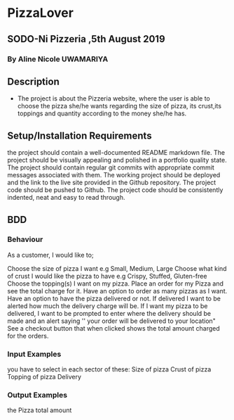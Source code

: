 # PizzaLover
## SODO-Ni Pizzeria ,5th August 2019
### By Aline Nicole UWAMARIYA
## Description
* The project is about the Pizzeria website, where the user is able to choose the pizza she/he wants regarding the size of pizza, its crust,its toppings and quantity according to the money she/he has.
## Setup/Installation Requirements
the project should contain a well-documented README markdown file.
The project should be visually appealing and polished in a portfolio quality state.
The project should contain regular git commits with appropriate commit messages associated with them.
The working project should be deployed and the link to the live site provided in the Github repository.
The project code should be pushed to Github.
The project code should be consistently indented, neat and easy to read through.
## BDD
### Behaviour
As a customer, I would like to;

Choose the size of pizza I want e.g Small, Medium, Large
Choose what kind of crust I would like the pizza to have e.g Crispy, Stuffed, Gluten-free
Choose the topping(s) I want on my pizza.
Place an order for my Pizza and see the total charge for it.
Have an option to order as many pizzas as I want.
Have an option to have the pizza delivered or not.  If delivered I want to be alerted how much the delivery charge will be.
If I want my pizza to be delivered, I want to be prompted to enter where the delivery should be made and an alert saying '' your order will be delivered to your location"
See a checkout button that when clicked shows the total amount charged for the orders.
### Input Examples
you have to select in each sector of these:
Size of pizza
Crust of pizza
Topping of pizza
Delivery
### Output Examples
the Pizza total amount

